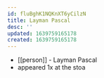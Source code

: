 ```yaml
---
id: fluBghK1NQKnXT6yCilzN
title: Layman Pascal
desc: ''
updated: 1639759165178
created: 1639759165178
---
```



- [[person]] - Layman Pascal
- appeared 1x at the stoa

